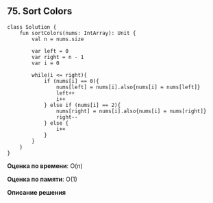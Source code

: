 ## 75. Sort Colors



``` 
class Solution {
    fun sortColors(nums: IntArray): Unit {
        val n = nums.size

        var left = 0
        var right = n - 1
        var i = 0

        while(i <= right){
            if (nums[i] == 0){
                nums[left] = nums[i].also{nums[i] = nums[left]}
                left++
                i++
            } else if (nums[i] == 2){
                nums[right] = nums[i].also{nums[i] = nums[right]}   
                right--
            } else {
                i++
            }
        }
    }
}

```

**Оценка по времени**: O(n)


**Оценка по памяти**: O(1)


**Описание решения**
```

```


